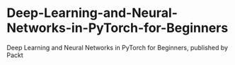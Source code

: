 # Deep-Learning-and-Neural-Networks-in-PyTorch-for-Beginners
Deep Learning and Neural Networks in PyTorch for Beginners, published by Packt
